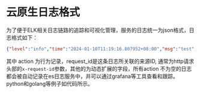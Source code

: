 # 云原生日志格式

为了便于ELK相关日志链路的追踪和可视化管理，服务的日志统一为json格式，日志格式如下：



```json
{"level":"info","time":"2024-01-10T11:19:16.807952+08:00","msg":"test","action":"test","request_id":"uuid","key1":"value1","key2":"value2"}
```

其中 action 为行为记录，request_id是这条日志所关联的来源ID, 通常为http请求头部的`x-request-id`参数，其他的为动态扩展的字段，所有action 不为空的日志都会被自动记录在es日志服务中，并可以通过grafana等工具查看和跟踪。 python和golang等例子如代码所示。
